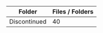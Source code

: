 | Folder       |   Files / Folders |
|--------------|-------------------|
| Discontinued |                40 |